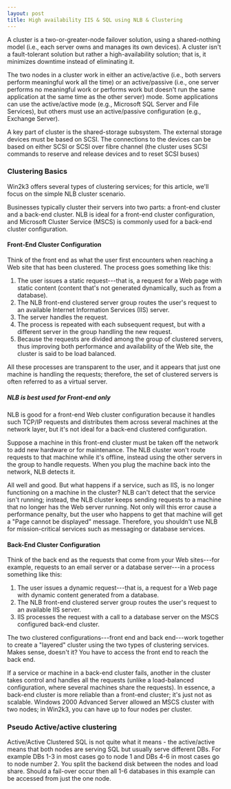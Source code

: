 ```yaml
---
layout: post 
title: High availability IIS & SQL using NLB & Clustering
---
```


A cluster is a two-or-greater-node failover solution, using a
shared-nothing model (i.e., each server owns and manages its own
devices). A cluster isn't a fault-tolerant solution but rather a
high-availability solution; that is, it minimizes downtime instead of
eliminating it.

The two nodes in a cluster work in either an active/active (i.e., both
servers perform meaningful work all the time) or an active/passive
(i.e., one server performs no meaningful work or performs work but
doesn't run the same application at the same time as the other server)
mode. Some applications can use the active/active mode (e.g., Microsoft
SQL Server and File Services), but others must use an active/passive
configuration (e.g., Exchange Server).

A key part of cluster is the shared-storage subsystem. The external
storage devices must be based on SCSI. The connections to the devices
can be based on either SCSI or SCSI over fibre channel (the cluster uses
SCSI commands to reserve and release devices and to reset SCSI buses)

### Clustering Basics

Win2k3 offers several types of clustering services; for this article,
we\'ll focus on the simple NLB cluster scenario.

Businesses typically cluster their servers into two parts: a front-end
cluster and a back-end cluster. NLB is ideal for a front-end cluster
configuration, and Microsoft Cluster Service (MSCS) is commonly used for
a back-end cluster configuration.

#### Front-End Cluster Configuration

Think of the front end as what the user first encounters when reaching a
Web site that has been clustered. The process goes something like this:

1.  The user issues a static request---that is, a request for a Web page
    with static content (content that\'s not generated dynamically, such
    as from a database).
2.  The NLB front-end clustered server group routes the user\'s request
    to an available Internet Information Services (IIS) server.
3.  The server handles the request.
4.  The process is repeated with each subsequent request, but with a
    different server in the group handling the new request.
5.  Because the requests are divided among the group of clustered
    servers, thus improving both performance and availability of the Web
    site, the cluster is said to be load balanced.

All these processes are transparent to the user, and it appears that
just one machine is handling the requests; therefore, the set of
clustered servers is often referred to as a virtual server.

##### NLB is best used for Front-end only

NLB is good for a front-end Web cluster configuration because it handles
such TCP/IP requests and distributes them across several machines at the
network layer, but it\'s not ideal for a back-end clustered
configuration.

Suppose a machine in this front-end cluster must be taken off the
network to add new hardware or for maintenance. The NLB cluster won\'t
route requests to that machine while it\'s offline, instead using the
other servers in the group to handle requests. When you plug the machine
back into the network, NLB detects it.

All well and good. But what happens if a service, such as IIS, is no
longer functioning on a machine in the cluster? NLB can\'t detect that
the service isn\'t running; instead, the NLB cluster keeps sending
requests to a machine that no longer has the Web server running. Not
only will this error cause a performance penalty, but the user who
happens to get that machine will get a \"Page cannot be displayed\"
message. Therefore, you shouldn\'t use NLB for mission-critical services
such as messaging or database services.

#### Back-End Cluster Configuration

Think of the back end as the requests that come from your Web
sites---for example, requests to an email server or a database
server---in a process something like this:

1.  The user issues a dynamic request---that is, a request for a Web
    page with dynamic content generated from a database.
2.  The NLB front-end clustered server group routes the user\'s request
    to an available IIS server.
3.  IIS processes the request with a call to a database server on the
    MSCS configured back-end cluster.

The two clustered configurations---front end and back end---work
together to create a \"layered\" cluster using the two types of
clustering services. Makes sense, doesn\'t it? You have to access the
front end to reach the back end.

If a service or machine in a back-end cluster fails, another in the
cluster takes control and handles all the requests (unlike a
load-balanced configuration, where several machines share the requests).
In essence, a back-end cluster is more reliable than a front-end
cluster; it\'s just not as scalable. Windows 2000 Advanced Server
allowed an MSCS cluster with two nodes; in Win2k3, you can have up to
four nodes per cluster.

### Pseudo Active/active clustering

Active/Active Clustered SQL is not quite what it means - the
active/active means that both nodes are serving SQL but usually serve
different DBs. For example DBs 1-3 in most cases go to node 1 and DBs
4-6 in most cases go to node number 2. You split the backend disk
between the nodes and load share. Should a fail-over occur then all 1-6
databases in this example can be accessed from just the one node.
